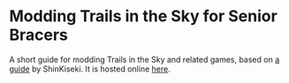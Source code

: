 # Modding Trails in the Sky for Senior Bracers

A short guide for modding Trails in the Sky and related games, based on [a guide](https://docs.google.com/document/d/1Nflb-dBPLLl0yWwk3MJTo0UxNyRPZDgy5zPanSrtotM/) by ShinKiseki.
It is hosted online [here](aureole.kyuuhachi.dev/guide).
